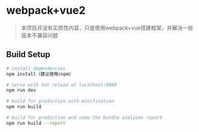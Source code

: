 # webpack+vue2

> 本项目并没有实质性内容，只是使用webpack+vue搭建框架，并解决一些版本不兼容问题

## Build Setup

``` bash
# install dependencies
npm install（建议使用cnpm）

# serve with hot reload at localhost:8080
npm run dev

# build for production with minification
npm run build

# build for production and view the bundle analyzer report
npm run build --report
```

